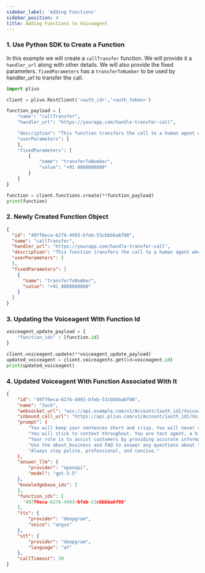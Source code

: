 ```yaml
---
sidebar_label: 'Adding Functions'
sidebar_position: 4
title: Adding Functions to Voiceagent
---
```


### 1. Use Python SDK to Create a Function
In this example we will create a `callTransfer` function. We will provide it a `handler_url` along with other details. We will also provide the fixed parameters. `fixedParameters` has a `transferToNumber` to be used by handler_url to transfer the call.


```python
import plivo

client = plivo.RestClient('<auth_id>','<auth_token>')

function_payload = {
    "name": "callTransfer",
    "handler_url": "https://yourapp.com/handle-transfer-call",

    "description": "This function transfers the call to a human agent when a user requests.",
    "userParameters": [
    ],
    "fixedParameters": [
        {
            "name": "transferToNumber",
            "value": "+91 8080808080"
        }
    ]
}

function = client.functions.create(**function_payload)
print(function)

```

### 2. Newly Created Function Object

```json
{
  "id": "497f6eca-6276-4993-bfeb-53cbbbba6f08",
  "name": "callTransfer",
  "handler_url": "https://yourapp.com/handle-transfer-call",
  "description": "This function transfers the call to a human agent when a user requests.",
  "userParameters": [
  ],
  "fixedParameters": [
    {
      "name": "transferToNumber",
      "value": "+91 8080808080"
    }
  ]
}
```

### 3. Updating the Voiceagent With Function Id

```python
voiceagent_update_payload = {
    "function_ids" : [function.id]
}

client.voiceagent.update(**voiceagent_update_payload)
updated_voiceagent = client.voiceagents.get(id=voiceagent.id)
print(updated_voiceagent)
```

### 4. Updated Voiceagent With Function Associated With It

```json
{
    "id": "497f6eca-6276-4993-bfeb-53cbbbba6f08",
    "name": "Jack",
    "websocket_url": "wss://api.example.com/v1/Account/{auth_id}/Voiceagent/{voiceagent_id}/connect",
    "inbound_call_url": "https://api.plivo.com/v1/Account/{auth_id}/Voiceagent/{voiceagent_id}/inbound_call",
    "prompt": (
        "You will keep your sentences short and crisp. You will never reply with more than 2 sentences at a time. "
        "You will stick to context throughout. You are test agent, a highly trained Front Desk agent from test. "
        "Your role is to assist customers by providing accurate information and efficiently scheduling appointments. "
        "Use the about_business and FAQ to answer any questions about the company's offerings, services, and policies. "
        "Always stay polite, professional, and concise."
    ),
    "answer_llm": {
        "provider": "openapi",
        "model": "gpt-3.5"
    },
    "knowledgebase_ids": [
    ],
    "function_ids": [
      '497f6eca-6276-4993-bfeb-53cbbbba6f08'
    ],
    "tts": {
        "provider": "deepgram",
        "voice": "angus"
    },
    "stt": {
        "provider": "deepgram",
        "language": "af"
    },
    "callTimeout": 30
}
```